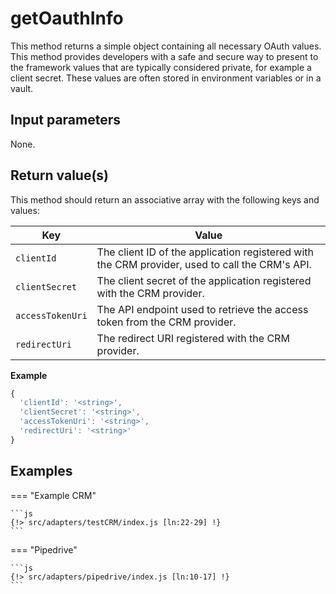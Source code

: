 # getOauthInfo

This method returns a simple object containing all necessary OAuth values. This method provides developers with a safe and secure way to present to the framework values that are typically considered private, for example a client secret. These values are often stored in environment variables or in a vault. 

## Input parameters

None.

## Return value(s)

This method should return an associative array with the following keys and values:

| Key              | Value                                                                                          |
|------------------|------------------------------------------------------------------------------------------------|
| `clientId`       | The client ID of the application registered with the CRM provider, used to call the CRM's API. |
| `clientSecret`   | The client secret of the application registered with the CRM provider.                         |
| `accessTokenUri` | The API endpoint used to retrieve the access token from the CRM provider.                      |
| `redirectUri`    | The redirect URI registered with the CRM provider.                                             |

**Example**

```js
{
  'clientId': '<string>',
  'clientSecret': '<string>',
  'accessTokenUri': '<string>',
  'redirectUri': '<string>'
}
```

## Examples

=== "Example CRM"

    ```js
    {!> src/adapters/testCRM/index.js [ln:22-29] !}
	```
	
=== "Pipedrive"

	```js
    {!> src/adapters/pipedrive/index.js [ln:10-17] !}
	```

